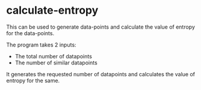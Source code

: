 # calculate-entropy

This can be used to generate data-points and calculate the value of entropy for the data-points.

The program takes 2 inputs:

* The total number of datapoints
* The number of similar datapoints

It generates the requested number of datapoints and calculates the value of entropy for the same.
